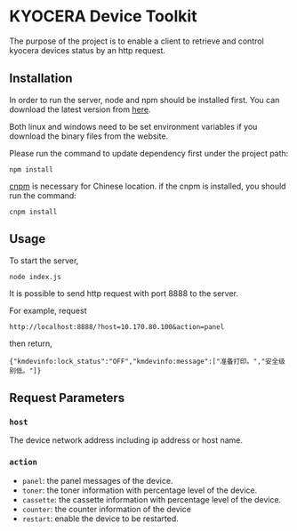 KYOCERA Device Toolkit
======================
The purpose of the project is to enable a client to retrieve and control kyocera devices status by an http request.


## Installation
In order to run the server, node and npm should be installed first.
You can download the latest version from [here](https://nodejs.org/en/download/). 

Both linux and windows need to be set environment variables if you download the binary files from the website.

Please run the command to update dependency first under the project path:
```
npm install
```

[cnpm](http://npm.taobao.org/) is necessary for Chinese location.
if the cnpm is installed, you should run the command:
```
cnpm install
```


## Usage
To start the server,
```
node index.js
```
It is possible to send http request with port 8888 to the server.

For example, request
```
http://localhost:8888/?host=10.170.80.100&action=panel
```
then return,
```
{"kmdevinfo:lock_status":"OFF","kmdevinfo:message":["准备打印。","安全级别低。"]}
```


## Request Parameters
### `host`

The device network address including ip address or host name.

### `action`
- `panel`: the panel messages of the device.
- `toner`: the toner information with percentage level of the device.
- `cassette`: the cassette information with percentage level of the device.
- `counter`: the counter information of the device
- `restart`: enable the device to be restarted.


 

